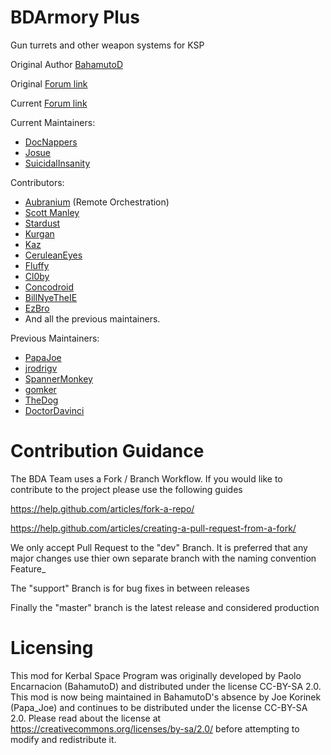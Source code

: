 BDArmory Plus
=============

Gun turrets and other weapon systems for KSP

Original Author [BahamutoD](https://github.com/BahamutoD)

Original [Forum link](http://forum.kerbalspaceprogram.com/threads/85209-BDArmory)

Current [Forum link](https://forum.kerbalspaceprogram.com/index.php?/topic/184167-17x-bdarmory-continued-v130-05012019/)

Current Maintainers:
- [DocNappers](https://github.com/BrettRyland)
- [Josue](https://github.com/josuenos)
- [SuicidalInsanity](https://github.com/SuicidalInsanity)

Contributors:
- [Aubranium](https://github.com/agoodman) (Remote Orchestration)
- [Scott Manley](https://github.com/illectro)
- [Stardust](https://github.com/Stardust-Rapture)
- [Kurgan](https://github.com/TheKurgan)
- [Kaz]()
- [CeruleanEyes]()
- [Fluffy]()
- [Cl0by](https://github.com/Cl0by)
- [Concodroid]()
- [BillNyeTheIE]()
- [EzBro]()
- And all the previous maintainers.

Previous Maintainers:
- [PapaJoe](https://github.com/PapaJoesSoup)
- [jrodrigv](https://github.com/jrodrigv)
- [SpannerMonkey](https://github.com/SpannerMonkey)
- [gomker](https://github.com/gomker)
- [TheDog](https://github.com/TheDogKSP)
- [DoctorDavinci](https://github.com/DoctorDavinci)

Contribution Guidance
========
The BDA Team uses a Fork / Branch Workflow. If you would like to contribute to the project please use the following guides 

https://help.github.com/articles/fork-a-repo/

https://help.github.com/articles/creating-a-pull-request-from-a-fork/

We only accept Pull Request to the "dev" Branch. 
It is preferred that any major changes use thier own separate branch with the naming convention Feature_<feature description>

The "support" Branch is for bug fixes in between releases 

Finally the "master" branch is the latest release and considered production

Licensing
========
This mod for Kerbal Space Program was originally developed by Paolo Encarnacion (BahamutoD) and distributed under the license CC-BY-SA 2.0.
This mod is now being maintained in BahamutoD's absence by Joe Korinek (Papa_Joe) and continues to be distributed under the license CC-BY-SA 2.0.
Please read about the license at
https://creativecommons.org/licenses/by-sa/2.0/
before attempting to modify and redistribute it.